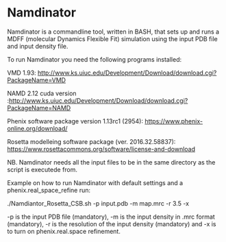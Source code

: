# Namdinator

Namdinator is a commandline tool, written in BASH, that sets up and runs  a MDFF (molecular Dynamics Flexible Fit) simulation using the input PDB file and input density file.

To run Namdinator you need the following programs installed:

VMD 1.93: http://www.ks.uiuc.edu/Development/Download/download.cgi?PackageName=VMD

NAMD 2.12 cuda version :http://www.ks.uiuc.edu/Development/Download/download.cgi?PackageName=NAMD

Phenix software package version 1.13rc1 (2954): https://www.phenix-online.org/download/

Rosetta modelleing software package (ver. 2016.32.58837): https://www.rosettacommons.org/software/license-and-download

NB. Namdinator needs all the input files to be in the same directory as the script is executede from.

Example on how to run Namdinator with default settings and a phenix.real_space_refine run:

./Namdiantor_Rosetta_CSB.sh -p input.pdb -m map.mrc -r 3.5 -x

-p is the input PDB file (mandatory), -m is the input density in .mrc format (mandatory), -r is the resolution of the input density (mandatory) and -x is to turn on phenix.real.space refinement.

